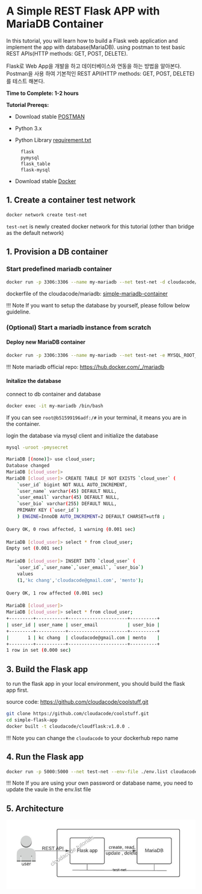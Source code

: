 # A Simple REST Flask APP with MariaDB Container

In this tutorial, you will learn how to build a Flask web application and implement the app with database(MariaDB). using postman to test basic REST APIs(HTTP methods: GET, POST, DELETE). 

Flask로 Web App을 개발을 하고 데이터베이스와 연동을 하는 방법을 알아본다. Postman을 사용 하여 기본적인 REST API(HTTP methods: GET, POST, DELETE)를 테스트 해본다.  

**Time to Complete: 1-2 hours**

**Tutorial Prereqs:**

- Download stable [POSTMAN](https://www.postman.com/downloads/)
- Python 3.x
- Python Library [requirement.txt](https://github.com/cloudacode/coolstuff/blob/main/simple-flask-app/requirements.txt)
  
        flask
        pymysql
        flask_table
        flask-mysql

- Download stable [Docker](https://docs.docker.com/get-docker/)

## 1. Create a container test network

```bash
docker network create test-net
```
`test-net` is newly created docker network for this tutorial (other than bridge as the default network)

## 1. Provision a DB container

### Start predefined mariadb container

```bash
docker run -p 3306:3306 --name my-mariadb --net test-net -d cloudacode/mariadb:v1.1.0
```

dockerfile of the cloudacode/mariadb: [simple-mariadb-container](https://github.com/cloudacode/coolstuff/tree/main/simple-mariadb-container)

!!! Note
    If you want to setup the database by yourself, please follow below guideline.

### (Optional) Start a mariadb instance from scratch

#### Deploy new MariaDB container

```bash
docker run -p 3306:3306 --name my-mariadb --net test-net -e MYSQL_ROOT_PASSWORD=mysecret -e MYSQL_DATABASE=cloud_user -d mariadb:latest
``` 

!!! Note
    mariadb official repo: https://hub.docker.com/_/mariadb

#### Initalize the database

connect to db container and database
```bash
docker exec -it my-mariadb /bin/bash
```

If you can see `root@b51599196adf:/#` in your terminal, it means you are in the container.

login the database via mysql client and initialize the database

```bash
mysql -uroot -pmysecret
```

```bash
MariaDB [(none)]> use cloud_user;
Database changed
MariaDB [cloud_user]>
MariaDB [cloud_user]> CREATE TABLE IF NOT EXISTS `cloud_user` (  
    `user_id` bigint NOT NULL AUTO_INCREMENT,   
    `user_name` varchar(45) DEFAULT NULL,   
    `user_email` varchar(45) DEFAULT NULL,   
    `user_bio` varchar(255) DEFAULT NULL,   
    PRIMARY KEY (`user_id`) 
    ) ENGINE=InnoDB AUTO_INCREMENT=2 DEFAULT CHARSET=utf8 ;

Query OK, 0 rows affected, 1 warning (0.001 sec)

MariaDB [cloud_user]> select * from cloud_user;
Empty set (0.001 sec)

MariaDB [cloud_user]> INSERT INTO `cloud_user` (
    `user_id`,`user_name`,`user_email`, `user_bio`) 
    values  
    (1,'kc chang','cloudacode@gmail.com', 'mento');

Query OK, 1 row affected (0.001 sec)

MariaDB [cloud_user]>
MariaDB [cloud_user]> select * from cloud_user;
+---------+-----------+----------------------+----------+
| user_id | user_name | user_email           | user_bio |
+---------+-----------+----------------------+----------+
|       1 | kc chang  | cloudacode@gmail.com | mento    |
+---------+-----------+----------------------+----------+
1 row in set (0.000 sec)

```

## 3. Build the Flask app

to run the flask app in your local environment, you should build the flask app first.

source code: https://github.com/cloudacode/coolstuff.git

```bash
git clone https://github.com/cloudacode/coolstuff.git
cd simple-flask-app
docker built -t cloudacode/cloudflask:v1.0.0 .
```

!!! Note
    you can change the `cloudacode` to your dockerhub repo name

## 4. Run the Flask app

```bash
docker run -p 5000:5000 --net test-net --env-file ./env.list cloudacode/cloudflask:v1.0.0
```

!!! Note
    If you are using your own password or database name, you need to update the vaule in the env.list file

## 5. Architecture

![docker-flask-mariadb](../assets/docker-flask-mariadb.jpeg)